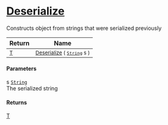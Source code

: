 # [Deserialize](./SerializationHelper-100664071.md)

Constructs object from strings that were serialized previously

| Return | Name | 
| --- | --- | 
| <sub>[T](./SerializationHelper-100664071.md)</sub>| <sub>[Deserialize](./SerializationHelper-100664071.md) ( [`String`](https://docs.microsoft.com/en-us/dotnet/api/System.String) s )</sub>| <br>


#### Parameters
 s  [`String`](https://docs.microsoft.com/en-us/dotnet/api/System.String)<br>The serialized string
#### Returns
[T](./SerializationHelper-100664071.md)